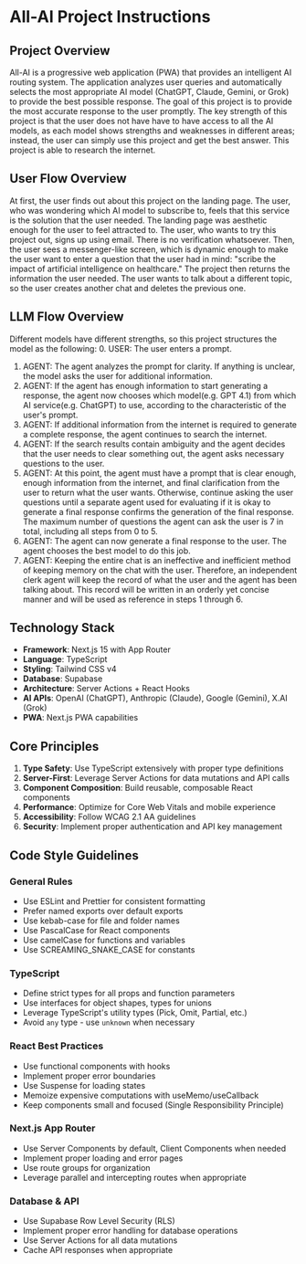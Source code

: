 # All-AI Project Instructions

## Project Overview

All-AI is a progressive web application (PWA) that provides an intelligent AI routing system. The application analyzes user queries and automatically selects the most appropriate AI model (ChatGPT, Claude, Gemini, or Grok) to provide the best possible response. The goal of this project is to provide the most accurate response to the user promptly. The key strength of this project is that the user does not have have to have access to all the AI models, as each model shows strengths and weaknesses in different areas; instead, the user can simply use this project and get the best answer. This project is able to research the internet.

## User Flow Overview

At first, the user finds out about this project on the landing page. The user, who was wondering which AI model to subscribe to, feels that this service is the solution that the user needed. The landing page was aesthetic enough for the user to feel attracted to. The user, who wants to try this project out, signs up using email. There is no verification whatsoever. Then, the user sees a messenger-like screen, which is dynamic enough to make the user want to enter a question that the user had in mind: "scribe the impact of artificial intelligence on healthcare." The project then returns the information the user needed. The user wants to talk about a different topic, so the user creates another chat and deletes the previous one.

## LLM Flow Overview

Different models have different strengths, so this project structures the model as the following:
0. USER: The user enters a prompt.
1. AGENT: The agent analyzes the prompt for clarity. If anything is unclear, the model asks the user for additional information.
2. AGENT: If the agent has enough information to start generating a response, the agent now chooses which model(e.g. GPT 4.1) from which AI service(e.g. ChatGPT) to use, according to the characteristic of the user's prompt.
3. AGENT: If additional information from the internet is required to generate a complete response, the agent continues to search the internet.
4. AGENT: If the search results contain ambiguity and the agent decides that the user needs to clear something out, the agent asks necessary questions to the user.
5. AGENT: At this point, the agent must have a prompt that is clear enough, enough information from the internet, and final clarification from the user to return what the user wants. Otherwise, continue asking the user questions until a separate agent used for evaluating if it is okay to generate a final response confirms the generation of the final response. The maximum number of questions the agent can ask the user is 7 in total, including all steps from 0 to 5.
6. AGENT: The agent can now generate a final response to the user. The agent chooses the best model to do this job.
7. AGENT: Keeping the entire chat is an ineffective and inefficient method of keeping memory on the chat with the user. Therefore, an independent clerk agent will keep the record of what the user and the agent has been talking about. This record will be written in an orderly yet concise manner and will be used as reference in steps 1 through 6.

## Technology Stack

- **Framework**: Next.js 15 with App Router
- **Language**: TypeScript
- **Styling**: Tailwind CSS v4
- **Database**: Supabase
- **Architecture**: Server Actions + React Hooks
- **AI APIs**: OpenAI (ChatGPT), Anthropic (Claude), Google (Gemini), X.AI (Grok)
- **PWA**: Next.js PWA capabilities

## Core Principles

1. **Type Safety**: Use TypeScript extensively with proper type definitions
2. **Server-First**: Leverage Server Actions for data mutations and API calls
3. **Component Composition**: Build reusable, composable React components
4. **Performance**: Optimize for Core Web Vitals and mobile experience
5. **Accessibility**: Follow WCAG 2.1 AA guidelines
6. **Security**: Implement proper authentication and API key management

## Code Style Guidelines

### General Rules

- Use ESLint and Prettier for consistent formatting
- Prefer named exports over default exports
- Use kebab-case for file and folder names
- Use PascalCase for React components
- Use camelCase for functions and variables
- Use SCREAMING_SNAKE_CASE for constants

### TypeScript

- Define strict types for all props and function parameters
- Use interfaces for object shapes, types for unions
- Leverage TypeScript's utility types (Pick, Omit, Partial, etc.)
- Avoid `any` type - use `unknown` when necessary

### React Best Practices

- Use functional components with hooks
- Implement proper error boundaries
- Use Suspense for loading states
- Memoize expensive computations with useMemo/useCallback
- Keep components small and focused (Single Responsibility Principle)

### Next.js App Router

- Use Server Components by default, Client Components when needed
- Implement proper loading and error pages
- Use route groups for organization
- Leverage parallel and intercepting routes when appropriate

### Database & API

- Use Supabase Row Level Security (RLS)
- Implement proper error handling for database operations
- Use Server Actions for all data mutations
- Cache API responses when appropriate